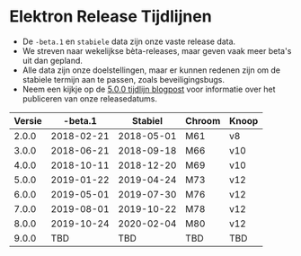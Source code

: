 # Elektron Release Tijdlijnen

* De `-beta.1` en `stabiele` data zijn onze vaste release data.
* We streven naar wekelijkse bèta-releases, maar geven vaak meer beta's uit dan gepland.
* Alle data zijn onze doelstellingen, maar er kunnen redenen zijn om de stabiele termijn aan te passen, zoals beveiligingsbugs.
* Neem een kijkje op de [5.0.0 tijdlijn blogpost](https://electronjs.org/blog/electron-5-0-timeline) voor informatie over het publiceren van onze releasedatums.

| Versie | -beta.1    | Stabiel    | Chroom | Knoop |
| ------ | ---------- | ---------- | ------ | ----- |
| 2.0.0  | 2018-02-21 | 2018-05-01 | M61    | v8    |
| 3.0.0  | 2018-06-21 | 2018-09-18 | M66    | v10   |
| 4.0.0  | 2018-10-11 | 2018-12-20 | M69    | v10   |
| 5.0.0  | 2019-01-22 | 2019-04-24 | M73    | v12   |
| 6.0.0  | 2019-05-01 | 2019-07-30 | M76    | v12   |
| 7.0.0  | 2019-08-01 | 2019-10-22 | M78    | v12   |
| 8.0.0  | 2019-10-24 | 2020-02-04 | M80    | v12   |
| 9.0.0  | TBD        | TBD        | TBD    | TBD   |
